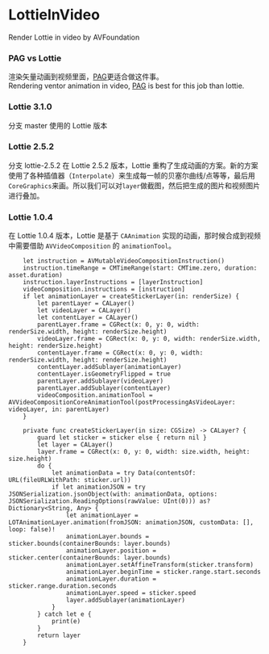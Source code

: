 # LottieInVideo
Render Lottie in video by AVFoundation

### PAG vs Lottie
渲染矢量动画到视频里面，[PAG](https://pag.io)更适合做这件事。  
Rendering ventor animation in video, [PAG](https://pag.io) is best for this job than lottie.

### Lottie 3.1.0
分支 master 使用的 Lottie 版本

### Lottie 2.5.2
分支 lottie-2.5.2
在 Lottie 2.5.2 版本，Lottie 重构了生成动画的方案。新的方案使用了各种插值器（`Interpolate`）来生成每一帧的贝塞尔曲线/点等等，最后用`CoreGraphics`来画。所以我们可以对`layer`做截图，然后把生成的图片和视频图片进行叠加。

### Lottie 1.0.4
在 Lottie 1.0.4 版本，Lottie 是基于 `CAAnimation` 实现的动画，那时候合成到视频中需要借助 `AVVideoComposition` 的 `animationTool`。
```
    let instruction = AVMutableVideoCompositionInstruction()
    instruction.timeRange = CMTimeRange(start: CMTime.zero, duration: asset.duration)
    instruction.layerInstructions = [layerInstruction]
    videoComposition.instructions = [instruction]
    if let animationLayer = createStickerLayer(in: renderSize) {
        let parentLayer = CALayer()
        let videoLayer = CALayer()
        let contentLayer = CALayer()
        parentLayer.frame = CGRect(x: 0, y: 0, width: renderSize.width, height: renderSize.height)
        videoLayer.frame = CGRect(x: 0, y: 0, width: renderSize.width, height: renderSize.height)
        contentLayer.frame = CGRect(x: 0, y: 0, width: renderSize.width, height: renderSize.height)
        contentLayer.addSublayer(animationLayer)
        contentLayer.isGeometryFlipped = true
        parentLayer.addSublayer(videoLayer)
        parentLayer.addSublayer(contentLayer)
        videoComposition.animationTool = AVVideoCompositionCoreAnimationTool(postProcessingAsVideoLayer: videoLayer, in: parentLayer)
    }

    private func createStickerLayer(in size: CGSize) -> CALayer? {
        guard let sticker = sticker else { return nil }
        let layer = CALayer()
        layer.frame = CGRect(x: 0, y: 0, width: size.width, height: size.height)
        do {
            let animationData = try Data(contentsOf: URL(fileURLWithPath: sticker.url))
            if let animationJSON = try JSONSerialization.jsonObject(with: animationData, options: JSONSerialization.ReadingOptions(rawValue: UInt(0))) as? Dictionary<String, Any> {
                let animationLayer = LOTAnimationLayer.animation(fromJSON: animationJSON, customData: [], loop: false)!
                animationLayer.bounds = sticker.bounds(containerBounds: layer.bounds)
                animationLayer.position = sticker.center(containerBounds: layer.bounds)
                animationLayer.setAffineTransform(sticker.transform)
                animationLayer.beginTime = sticker.range.start.seconds
                animationLayer.duration = sticker.range.duration.seconds
                animationLayer.speed = sticker.speed
                layer.addSublayer(animationLayer)
            }
        } catch let e {
            print(e)
        }
        return layer
    }
```
